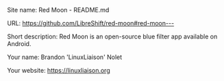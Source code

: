 Site name: Red Moon - README.md

URL: https://github.com/LibreShift/red-moon#red-moon---

Short description: Red Moon is an open-source blue filter app available on Android.

Your name:
Brandon 'LinuxLiaison' Nolet

Your website:
https://linuxliaison.org
